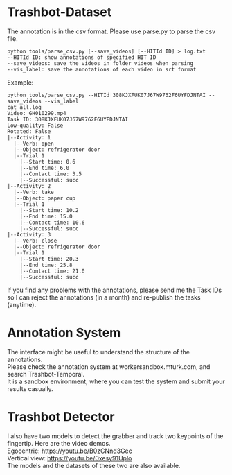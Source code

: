 # Trashbot-Dataset

The annotation is in the csv format. Please use parse.py to parse the csv file.
```
python tools/parse_csv.py [--save_videos] [--HITId ID] > log.txt
--HITId ID: show annotations of specified HIT ID 
--save_videos: save the videos in folder videos when parsing
--vis_label: save the annotations of each video in srt format
```
Example:
```
python tools/parse_csv.py --HITId 308KJXFUK07J67W9762F6UYFDJNTAI --save_videos --vis_label 
cat all.log
Video: GH010299.mp4
Task ID: 308KJXFUK07J67W9762F6UYFDJNTAI
Low-quality: False
Rotated: False
|--Activity: 1
  |--Verb: open
  |--Object: refrigerator door
  |--Trial 1
    |--Start time: 0.6
    |--End time: 6.0
    |--Contact time: 3.5
    |--Successful: succ
|--Activity: 2
  |--Verb: take
  |--Object: paper cup
  |--Trial 1
    |--Start time: 10.2
    |--End time: 15.0
    |--Contact time: 10.6
    |--Successful: succ
|--Activity: 3
  |--Verb: close
  |--Object: refrigerator door
  |--Trial 1
    |--Start time: 20.3
    |--End time: 25.8
    |--Contact time: 21.0
    |--Successful: succ
```

If you find any problems with the annotations, please send me the Task IDs so I can reject the annotations (in a month) and re-publish the tasks (anytime).

# Annotation System
The interface might be useful to understand the structure of the annotations.  
Please check the annotation system at workersandbox.mturk.com, and search Trashbot-Temporal.  
It is a sandbox environment, where you can test the system and submit your results casually.  

# Trashbot Detector
I also have two models to detect the grabber and track two keypoints of the fingertip. Here are the video demos.  
Egocentric: https://youtu.be/B0zCNnd3Gec  
Vertical view: https://youtu.be/0xesy91Uplo  
The models and the datasets of these two are also available.  
